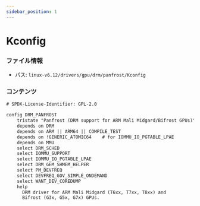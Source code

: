 ```yaml
---
sidebar_position: 1
---
```

# Kconfig

### ファイル情報

- パス: `linux-v6.12/drivers/gpu/drm/panfrost/Kconfig`

### コンテンツ

```txt
# SPDX-License-Identifier: GPL-2.0

config DRM_PANFROST
	tristate "Panfrost (DRM support for ARM Mali Midgard/Bifrost GPUs)"
	depends on DRM
	depends on ARM || ARM64 || COMPILE_TEST
	depends on !GENERIC_ATOMIC64    # for IOMMU_IO_PGTABLE_LPAE
	depends on MMU
	select DRM_SCHED
	select IOMMU_SUPPORT
	select IOMMU_IO_PGTABLE_LPAE
	select DRM_GEM_SHMEM_HELPER
	select PM_DEVFREQ
	select DEVFREQ_GOV_SIMPLE_ONDEMAND
	select WANT_DEV_COREDUMP
	help
	  DRM driver for ARM Mali Midgard (T6xx, T7xx, T8xx) and
	  Bifrost (G3x, G5x, G7x) GPUs.

```
